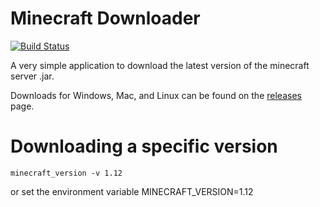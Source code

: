 # Minecraft Downloader

[![Build Status](https://travis-ci.com/marblenix/minecraft_downloader.svg?branch=master)](https://travis-ci.com/marblenix/minecraft_downloader)

A very simple application to download the latest version of the minecraft server .jar.

Downloads for Windows, Mac, and Linux can be found on the [releases](https://github.com/marblenix/minecraft_downloader/releases) page.

# Downloading a specific version

`minecraft_version -v 1.12`

or set the environment variable MINECRAFT_VERSION=1.12
